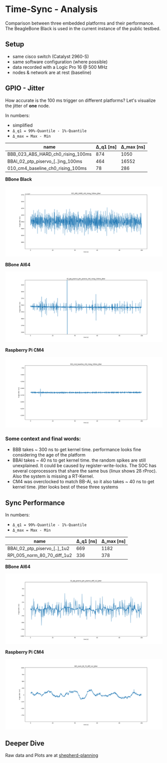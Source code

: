 # Time-Sync - Analysis

Comparison between three embedded platforms and their performance. The BeagleBone Black is used in the current instance of the public testbed.

## Setup

- same cisco switch (Catalyst 2960-S)
- same software configuration (where possible)
- data recorded with a Logic Pro 16 @ 500 MHz
- nodes & network are at rest (baseline)

## GPIO - Jitter

How accurate is the 100 ms trigger on different platforms? Let's visualize the jitter of **one** node.

In numbers:
- simplified
- `Δ_q1 = 99%-Quantile - 1%-Quantile`
- `Δ_max = Max - Min`

| name                              | Δ_q1 [ns] | Δ_max [ns] |
|-----------------------------------|-----------|------------|
| BBB_023_ABS_HARD_ch0_rising_100ms | 874       | 1050       |
| BBAI_02_ptp_piservo_[..]ing_100ms | 464       | 16552      |
| 010_cm4_baseline_ch0_rising_100ms | 78        | 286        |

**BBone Black**

![GPIO-Jitter-BBB](jitter_BBB_023_ABS_HARD_ch0_rising_100ms_jitter.png)

**BBone AI64**

![GPIO-Jitter-BBAI](jitter_AI64_02_ptp_piservo_phc_piservo_ch0_rising_100ms_jitter.png)

**Raspberry Pi CM4**

![GPIO-Jitter-RPiCM4](jitter_CM4_010_cm4_baseline_ch0_rising_100ms_jitter.png)

### Some context and final words:

- BBB takes ~ 300 ns to get kernel time. performance looks fine considering the age of the platform
- BBAI takes ~ 40 ns to get kernel time. the random spikes are still unexplained. It could be caused by register-write-locks. The SOC has several coprocessors that share the same bus (linux shows 2ß rProc). Also the system is missing a RT-Kernel.
- CM4 was overclocked to match BB-Ai, so it also takes ~ 40 ns to get kernel time. jitter looks best of these three systems

## Sync Performance

In numbers:
- `Δ_q1 = 99%-Quantile - 1%-Quantile`
- `Δ_max = Max - Min`

| name                         | Δ_q1 [ns] | Δ_max [ns] |
|------------------------------|-----------|------------|
| BBAI_02_ptp_piservo_[..]_1u2 | 669       | 1182       |
| RPI_005_norm_80_70_diff_1u2  | 336       | 378        |

**BBone AI64**

![Sync-BBAI](sync_AI64_02_ptp_piservo_phc_piservo_diff_1u2_jitter.png)

**Raspberry Pi CM4**

![Sync-RPiCM4](sync_CM4_005_norm_80_70_diff_1u2_jitter.png)

## Deeper Dive

Raw data and Plots are at [shepherd-planning](https://github.com/orgua/shepherd-v2-planning/tree/main/timesync'24)

